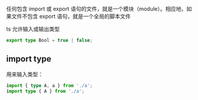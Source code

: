 任何包含 import 或 export 语句的文件，就是一个模块（module）。相应地，如果文件不包含 export 语句，就是一个全局的脚本文件

ts 允许输入或输出类型

```ts
export type Bool = true | false;
```

## import type

用来输入类型：

```ts
import { type A, a } from './a';
import type { A } from './a';
```
